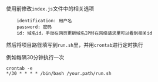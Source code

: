 使用前修改`index.js`文件中的相关选项
```
    identification: 用户名
    password: 密码
    id: 域名id，手动在网页更新域名IP时在网络请求里可以看到相关id
```

然后将项目路径填写到`run.sh`里，并用`crontab`进行定时执行

例如每隔30分钟执行一次

```
crontab -e
*/30 * * * * /bin/bash /your.path/run.sh
```